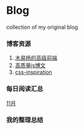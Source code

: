 # Blog
collection of my original blog
### 博客资源
1. [木易杨的高级前端](https://github.com/yygmind/blog)
2. [高质量js博文](https://github.com/ljianshu/Blog)
3. [css-inspiration](https://github.com/chokcoco/CSS-Inspiration)

### 每日阅读汇总
[11月](https://github.com/guchiyuan/Blog/issues/1)

### 我的整理总结
